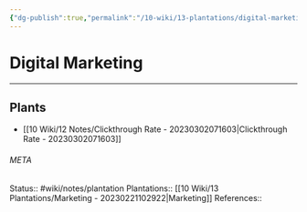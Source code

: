 ```yaml
---
{"dg-publish":true,"permalink":"/10-wiki/13-plantations/digital-marketing-20230302071640/"}
---
```


# Digital Marketing
---



## Plants
- [[10 Wiki/12 Notes/Clickthrough Rate - 20230302071603\|Clickthrough Rate - 20230302071603]]




###### META
Status:: #wiki/notes/plantation
Plantations:: [[10 Wiki/13 Plantations/Marketing - 20230221102922\|Marketing]]
References:: 
